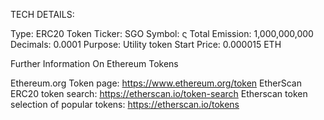 TECH DETAILS:

Type: ERC20 Token
Ticker: SGO
Symbol: ς
Total Emission: 1,000,000,000
Decimals: 0.0001
Purpose: Utility token
Start Price: 0.000015 ETH

Further Information On Ethereum Tokens

Ethereum.org Token page: https://www.ethereum.org/token
EtherScan ERC20 token search: https://etherscan.io/token-search
Etherscan token selection of popular tokens: https://etherscan.io/tokens

